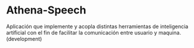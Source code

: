 # Athena-Speech
Aplicación que implemente y acopla distintas herramientas de inteligencia artificial con el fin de facilitar la comunicación entre usuario y maquina.(development)
